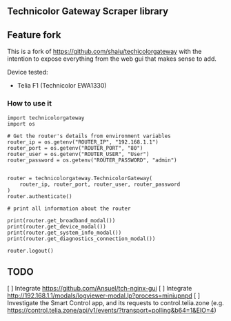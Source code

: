 ## Technicolor Gateway Scraper library 
## Feature fork

This is a fork of https://github.com/shaiu/techicolorgateway with the intention to expose everything from the web gui that makes sense to add. 

Device tested: 

- Telia F1 (Technicolor EWA1330)

### How to use it


    import technicolorgateway
    import os

    # Get the router's details from environment variables
    router_ip = os.getenv("ROUTER_IP", "192.168.1.1")
    router_port = os.getenv("ROUTER_PORT", "80")
    router_user = os.getenv("ROUTER_USER", "User")
    router_password = os.getenv("ROUTER_PASSWORD", "admin")


    router = technicolorgateway.TechnicolorGateway(
        router_ip, router_port, router_user, router_password
    )
    router.authenticate()

    # print all information about the router

    print(router.get_broadband_modal())
    print(router.get_device_modal())
    print(router.get_system_info_modal())
    print(router.get_diagnostics_connection_modal())
 
    router.logout()


## TODO

[ ] Integrate https://github.com/Ansuel/tch-nginx-gui
[ ] Integrate http://192.168.1.1/modals/logviewer-modal.lp?process=miniupnpd
[ ] Investigate the Smart Control app, and its requests to control.telia.zone   (e.g. https://control.telia.zone/api/v1/events/?transport=polling&b64=1&EIO=4)
